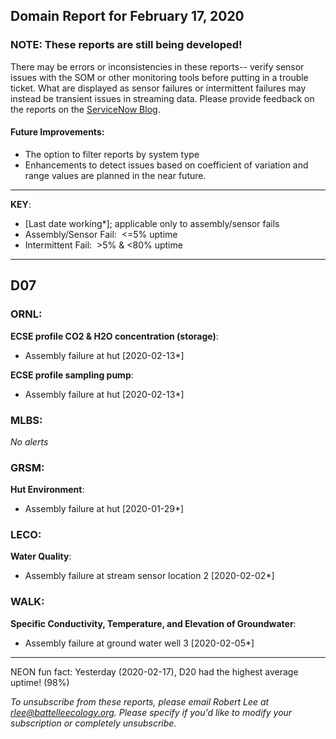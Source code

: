 ## Domain Report for February 17, 2020


### NOTE: These reports are still being developed!
There may be errors or inconsistencies in these reports-- verify sensor issues with the SOM or other monitoring tools before putting in a trouble ticket. What are displayed as sensor failures or intermittent failures may instead be transient issues in streaming data.
Please provide feedback on the reports on the [ServiceNow Blog](https://neon.service-now.com/community?id=community_blog&sys_id=9b4fbe8adbed734017ecf9041d9619be).

#### Future Improvements: 
 - The option to filter reports by system type 
 - Enhancements to detect issues based on coefficient of variation and range values are planned in the near future.

***

**KEY**:

 - [Last date working*]; applicable only to assembly/sensor fails
 - Assembly/Sensor Fail:&nbsp;&nbsp;<=5% uptime
 - Intermittent Fail:&nbsp;&nbsp;>5% & <80% uptime

***
## D07

### ORNL:

**ECSE profile CO2 & H2O concentration (storage)**:
 - Assembly failure at hut [2020-02-13*]

**ECSE profile sampling pump**:
 - Assembly failure at hut [2020-02-13*]

### MLBS:

_No alerts_

### GRSM:

**Hut Environment**:
 - Assembly failure at hut [2020-01-29*]

### LECO:

**Water Quality**:
 - Assembly failure at stream sensor location 2 [2020-02-02*]

### WALK:

**Specific Conductivity, Temperature, and Elevation of Groundwater**:
 - Assembly failure at ground water well 3 [2020-02-05*]

***
NEON fun fact: Yesterday (2020-02-17), D20 had the highest average uptime! (98%)

_To unsubscribe from these reports, please email Robert Lee at rlee@battelleecology.org. Please specify if you'd like to modify your subscription or completely unsubscribe._
